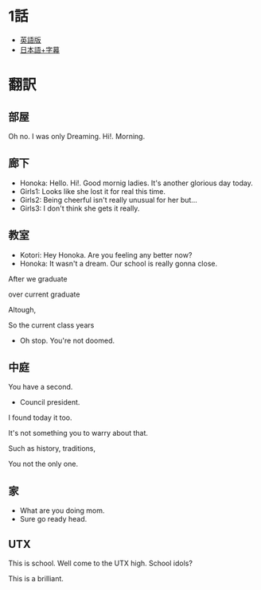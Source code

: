 # 1話

- [英語版](https://www1.9anime.to/watch/love-live-school-idol-project-dub.6y04/po98j6)
- [日本語+字幕](https://www1.9anime.to/watch/love-live-school-idol-project.yklj/574x5m)

# 翻訳
## 部屋
Oh no. I was only Dreaming. Hi!. Morning.

## 廊下
- Honoka: Hello. Hi!. Good mornig ladies. It's another glorious day today.
- Girls1: Looks like she lost it for real this time.
- Girls2: Being cheerful isn't really unusual for her but... 
- Girls3: I don't think she gets it really.

## 教室
- Kotori: Hey Honoka. Are you feeling any better now?
- Honoka: It wasn't a dream. Our school is really gonna close.

After we graduate

over current graduate

Altough, 

So the current class years

- Oh stop. You're not doomed.

## 中庭
You have a second.

- Council president.

I found today it too.

It's not something you to warry about that.

Such as history, traditions, 

You not the only one.

## 家
- What are you doing mom.
- Sure go ready head.

## UTX

This is school.
Well come to the UTX high.
School idols?

This is a brilliant.
